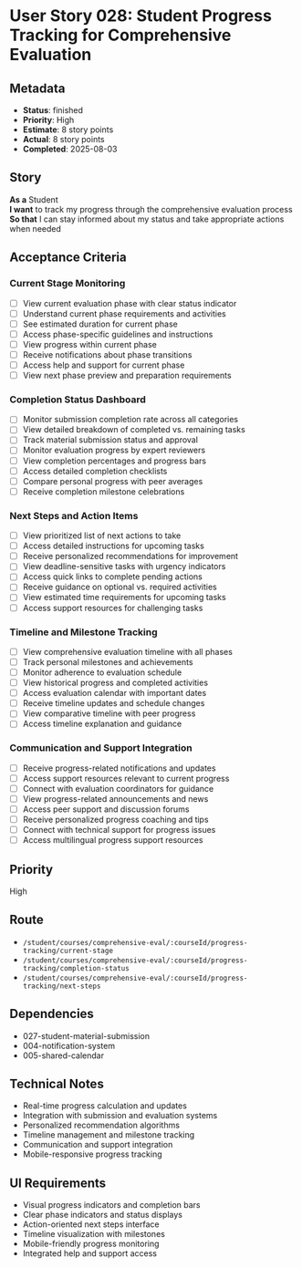 # User Story 028: Student Progress Tracking for Comprehensive Evaluation

## Metadata
- **Status**: finished
- **Priority**: High
- **Estimate**: 8 story points
- **Actual**: 8 story points
- **Completed**: 2025-08-03

## Story
**As a** Student  
**I want** to track my progress through the comprehensive evaluation process  
**So that** I can stay informed about my status and take appropriate actions when needed

## Acceptance Criteria

### Current Stage Monitoring
- [ ] View current evaluation phase with clear status indicator
- [ ] Understand current phase requirements and activities
- [ ] See estimated duration for current phase
- [ ] Access phase-specific guidelines and instructions
- [ ] View progress within current phase
- [ ] Receive notifications about phase transitions
- [ ] Access help and support for current phase
- [ ] View next phase preview and preparation requirements

### Completion Status Dashboard
- [ ] Monitor submission completion rate across all categories
- [ ] View detailed breakdown of completed vs. remaining tasks
- [ ] Track material submission status and approval
- [ ] Monitor evaluation progress by expert reviewers
- [ ] View completion percentages and progress bars
- [ ] Access detailed completion checklists
- [ ] Compare personal progress with peer averages
- [ ] Receive completion milestone celebrations

### Next Steps and Action Items
- [ ] View prioritized list of next actions to take
- [ ] Access detailed instructions for upcoming tasks
- [ ] Receive personalized recommendations for improvement
- [ ] View deadline-sensitive tasks with urgency indicators
- [ ] Access quick links to complete pending actions
- [ ] Receive guidance on optional vs. required activities
- [ ] View estimated time requirements for upcoming tasks
- [ ] Access support resources for challenging tasks

### Timeline and Milestone Tracking
- [ ] View comprehensive evaluation timeline with all phases
- [ ] Track personal milestones and achievements
- [ ] Monitor adherence to evaluation schedule
- [ ] View historical progress and completed activities
- [ ] Access evaluation calendar with important dates
- [ ] Receive timeline updates and schedule changes
- [ ] View comparative timeline with peer progress
- [ ] Access timeline explanation and guidance

### Communication and Support Integration
- [ ] Receive progress-related notifications and updates
- [ ] Access support resources relevant to current progress
- [ ] Connect with evaluation coordinators for guidance
- [ ] View progress-related announcements and news
- [ ] Access peer support and discussion forums
- [ ] Receive personalized progress coaching and tips
- [ ] Connect with technical support for progress issues
- [ ] Access multilingual progress support resources

## Priority
High

## Route
- `/student/courses/comprehensive-eval/:courseId/progress-tracking/current-stage`
- `/student/courses/comprehensive-eval/:courseId/progress-tracking/completion-status`
- `/student/courses/comprehensive-eval/:courseId/progress-tracking/next-steps`

## Dependencies
- 027-student-material-submission
- 004-notification-system
- 005-shared-calendar

## Technical Notes
- Real-time progress calculation and updates
- Integration with submission and evaluation systems
- Personalized recommendation algorithms
- Timeline management and milestone tracking
- Communication and support integration
- Mobile-responsive progress tracking

## UI Requirements
- Visual progress indicators and completion bars
- Clear phase indicators and status displays
- Action-oriented next steps interface
- Timeline visualization with milestones
- Mobile-friendly progress monitoring
- Integrated help and support access